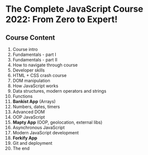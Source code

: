 # The Complete JavaScript Course 2022: From Zero to Expert!

## Course Content
1. Course intro
2. Fundamentals - part I
3. Fundamentals - part II
4. How to navigate through course
5. Developer skills
6. HTML + CSS crash course
7. DOM manipulation
8. How JavaScript works
9. Data structures, modern operators and strings
10. Functions
11. **Bankist App** (Arrays)
12. Numbers, dates, timers
13. Advanced DOM
14. OOP JavaScript
15. **Mapty App** (OOP, geolocation, external libs)
16. Asynchronous JavaScript
17. Modern JavaScript development
18. **Forkify App**
19. Git and deployment
20. The end